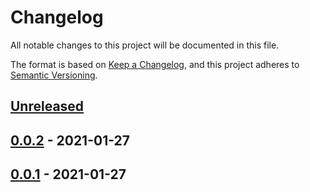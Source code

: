 # Changelog

All notable changes to this project will be documented in this file.

The format is based on [Keep a Changelog](https://keepachangelog.com/en/1.0.0/),
and this project adheres to [Semantic Versioning](https://semver.org/spec/v2.0.0.html).

## [Unreleased]

## [0.0.2] - 2021-01-27

## [0.0.1] - 2021-01-27

[Unreleased]: https://github.com/giantswarm/aws-efs-csi-driver/compare/v0.0.2...HEAD
[0.0.2]: https://github.com/giantswarm/aws-efs-csi-driver/compare/v0.0.1...v0.0.2
[0.0.1]: https://github.com/giantswarm/aws-efs-csi-driver/releases/tag/v0.0.1
